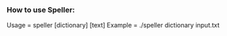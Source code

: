 ### How to use Speller:
Usage = speller [dictionary] [text]
Example = ./speller dictionary input.txt
